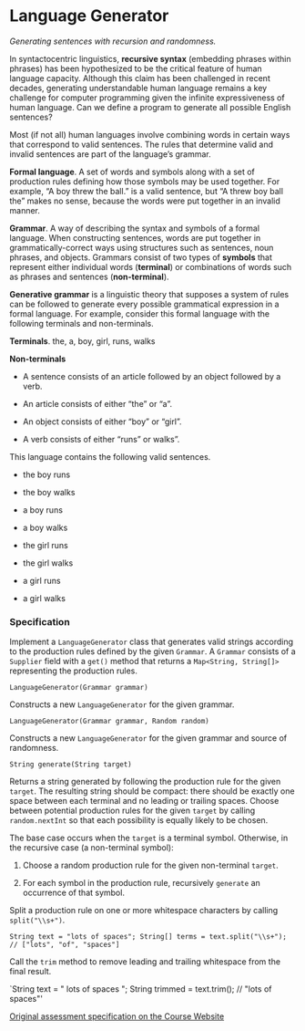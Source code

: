 # Language Generator

*Generating sentences with recursion and randomness.*

In syntactocentric linguistics, **recursive syntax** (embedding phrases within phrases) has been hypothesized to be the critical feature of human language capacity. Although this claim has been challenged in recent decades, generating understandable human language remains a key challenge for computer programming given the infinite expressiveness of human language. Can we define a program to generate all possible English sentences?

Most (if not all) human languages involve combining words in certain ways that correspond to valid sentences. The rules that determine valid and invalid sentences are part of the language’s grammar.

**Formal language**. A set of words and symbols along with a set of production rules defining how those symbols may be used together. For example, “A boy threw the ball.” is a valid sentence, but “A threw boy ball the” makes no sense, because the words were put together in an invalid manner.

**Grammar**. A way of describing the syntax and symbols of a formal language. When constructing sentences, words are put together in grammatically-correct ways using structures such as sentences, noun phrases, and objects. Grammars consist of two types of **symbols** that represent either individual words (**terminal**) or combinations of words such as phrases and sentences (**non-terminal**).

**Generative grammar** is a linguistic theory that supposes a system of rules can be followed to generate every possible grammatical expression in a formal language. For example, consider this formal language with the following terminals and non-terminals.

**Terminals**. the, a, boy, girl, runs, walks

**Non-terminals**

- A sentence consists of an article followed by an object followed by a verb.

- An article consists of either “the” or “a”.

- An object consists of either “boy” or “girl”.

- A verb consists of either “runs” or walks”.

This language contains the following valid sentences.

- the boy runs

- the boy walks

- a boy runs

- a boy walks

- the girl runs

- the girl walks

- a girl runs

- a girl walks

### Specification

Implement a `LanguageGenerator` class that generates valid strings according to the production rules defined by the given `Grammar`. A `Grammar` consists of a `Supplier` field with a `get()` method that returns a `Map<String, String[]>` representing the production rules.

`LanguageGenerator(Grammar grammar)`

Constructs a new `LanguageGenerator` for the given grammar.

`LanguageGenerator(Grammar grammar, Random random)`

Constructs a new `LanguageGenerator` for the given grammar and source of randomness.

`String generate(String target)`

Returns a string generated by following the production rule for the given `target`. The resulting string should be compact: there should be exactly one space between each terminal and no leading or trailing spaces. Choose between potential production rules for the given `target` by calling `random.nextInt` so that each possibility is equally likely to be chosen.

The base case occurs when the `target` is a terminal symbol. Otherwise, in the recursive case (a non-terminal symbol):

1. Choose a random production rule for the given non-terminal `target`.

2. For each symbol in the production rule, recursively `generate` an occurrence of that symbol.

Split a production rule on one or more whitespace characters by calling `split("\\s+")`.

`String text = "lots of spaces";
String[] terms = text.split("\\s+");
// ["lots", "of", "spaces"]`

Call the `trim` method to remove leading and trailing whitespace from the final result.

`String text = "   lots   of  spaces    ";
String trimmed = text.trim();
// "lots   of  spaces"'

[Original assessment specification on the Course Website](https://courses.cs.washington.edu/courses/cse143/20au/language-generator/)
